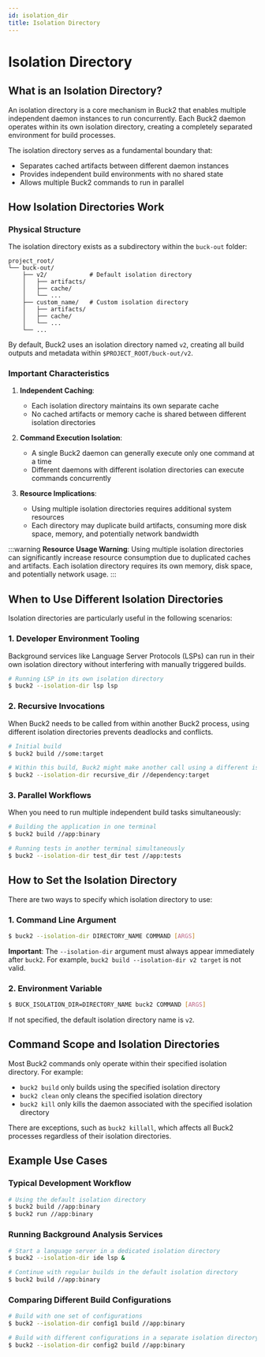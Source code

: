 ```yaml
---
id: isolation_dir
title: Isolation Directory
---
```


# Isolation Directory

## What is an Isolation Directory?

An isolation directory is a core mechanism in Buck2 that enables multiple
independent daemon instances to run concurrently. Each Buck2 daemon operates
within its own isolation directory, creating a completely separated environment
for build processes.

The isolation directory serves as a fundamental boundary that:

- Separates cached artifacts between different daemon instances
- Provides independent build environments with no shared state
- Allows multiple Buck2 commands to run in parallel

## How Isolation Directories Work

### Physical Structure

The isolation directory exists as a subdirectory within the `buck-out` folder:

```
project_root/
└── buck-out/
    ├── v2/            # Default isolation directory
    │   ├── artifacts/
    │   ├── cache/
    │   └── ...
    ├── custom_name/   # Custom isolation directory
    │   ├── artifacts/
    │   ├── cache/
    │   └── ...
    └── ...
```

By default, Buck2 uses an isolation directory named `v2`, creating all build
outputs and metadata within `$PROJECT_ROOT/buck-out/v2`.

### Important Characteristics

1. **Independent Caching**:
   - Each isolation directory maintains its own separate cache
   - No cached artifacts or memory cache is shared between different isolation
     directories

2. **Command Execution Isolation**:
   - A single Buck2 daemon can generally execute only one command at a time
   - Different daemons with different isolation directories can execute commands
     concurrently

3. **Resource Implications**:
   - Using multiple isolation directories requires additional system resources
   - Each directory may duplicate build artifacts, consuming more disk space,
     memory, and potentially network bandwidth

:::warning **Resource Usage Warning**: Using multiple isolation directories can
significantly increase resource consumption due to duplicated caches and
artifacts. Each isolation directory requires its own memory, disk space, and
potentially network usage. :::

## When to Use Different Isolation Directories

Isolation directories are particularly useful in the following scenarios:

### 1. Developer Environment Tooling

Background services like Language Server Protocols (LSPs) can run in their own
isolation directory without interfering with manually triggered builds.

```sh
# Running LSP in its own isolation directory
$ buck2 --isolation-dir lsp lsp
```

### 2. Recursive Invocations

When Buck2 needs to be called from within another Buck2 process, using different
isolation directories prevents deadlocks and conflicts.

```sh
# Initial build
$ buck2 build //some:target

# Within this build, Buck2 might make another call using a different isolation dir
$ buck2 --isolation-dir recursive_dir //dependency:target
```

### 3. Parallel Workflows

When you need to run multiple independent build tasks simultaneously:

```sh
# Building the application in one terminal
$ buck2 build //app:binary

# Running tests in another terminal simultaneously
$ buck2 --isolation-dir test_dir test //app:tests
```

## How to Set the Isolation Directory

There are two ways to specify which isolation directory to use:

### 1. Command Line Argument

```sh
$ buck2 --isolation-dir DIRECTORY_NAME COMMAND [ARGS]
```

**Important**: The `--isolation-dir` argument must always appear immediately
after `buck2`. For example, `buck2 build --isolation-dir v2 target` is not
valid.

### 2. Environment Variable

```sh
$ BUCK_ISOLATION_DIR=DIRECTORY_NAME buck2 COMMAND [ARGS]
```

If not specified, the default isolation directory name is `v2`.

## Command Scope and Isolation Directories

Most Buck2 commands only operate within their specified isolation directory. For
example:

- `buck2 build` only builds using the specified isolation directory
- `buck2 clean` only cleans the specified isolation directory
- `buck2 kill` only kills the daemon associated with the specified isolation
  directory

There are exceptions, such as `buck2 killall`, which affects all Buck2 processes
regardless of their isolation directories.

## Example Use Cases

### Typical Development Workflow

```sh
# Using the default isolation directory
$ buck2 build //app:binary
$ buck2 run //app:binary
```

### Running Background Analysis Services

```sh
# Start a language server in a dedicated isolation directory
$ buck2 --isolation-dir ide lsp &

# Continue with regular builds in the default isolation directory
$ buck2 build //app:binary
```

### Comparing Different Build Configurations

```sh
# Build with one set of configurations
$ buck2 --isolation-dir config1 build //app:binary

# Build with different configurations in a separate isolation directory
$ buck2 --isolation-dir config2 build //app:binary
```
